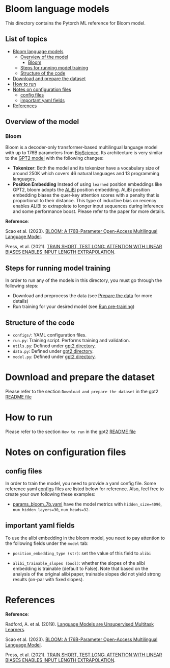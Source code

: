 # Bloom language models

This directory contains the Pytorch ML reference for Bloom model.

## List of topics

- [Bloom language models](#bloom-language-models)
  - [Overview of the model](#overview-of-the-model)
    - [Bloom](#bloom)
  - [Steps for running model training](#steps-for-running-model-training)
  - [Structure of the code](#structure-of-the-code)
- [Download and prepare the dataset](#download-and-prepare-the-dataset)
- [How to run](#how-to-run)
- [Notes on configuration files](#notes-on-configuration-files)
  - [config files](#config-files)
  - [important yaml fields](#important-yaml-fields)
- [References](#references)

## Overview of the model

### Bloom

Bloom is a decoder-only transformer-based multilingual language model with up to 176B parameters from [BigScience](https://bigscience.huggingface.co/).
Its architecture is very similar to the [GPT2 model](https://d4mucfpksywv.cloudfront.net/better-language-models/language_models_are_unsupervised_multitask_learners.pdf) with the following changes:

-   **Tokenizer**: Both the model and its tokenizer have a vocabulary size of around 250K which covers 46 natural languages and 13 programming languages.
-   **Position Embedding** Instead of using `learned` position embeddings like GPT2, bloom adopts the [ALiBi](https://arxiv.org/pdf/2108.12409.pdf) position embedding.
ALiBi position embedding biases the quer-key attention scores with a penalty that is proportional to their distance. 
This type of inductive bias on recency enables ALiBi to extrapolate to longer input sequences during inference and some performance boost. 
Please refer to the paper for more details.

**Reference**: 

Scao et al. (2023). [BLOOM: A 176B-Parameter Open-Access Multilingual Language Model](https://arxiv.org/abs/2211.05100).

Press, et al. (2021). [TRAIN SHORT, TEST LONG: ATTENTION WITH LINEAR BIASES ENABLES INPUT LENGTH EXTRAPOLATION](https://arxiv.org/pdf/2108.12409.pdf).

## Steps for running model training
In order to run any of the models in this directory, you must go through the following steps:
- Download and preprocess the data (see [Prepare the data](#prepare-the-data) for more details)
- Run training for your desired model (see [Run pre-training](#run-pre-training))

## Structure of the code

-   `configs/`: YAML configuration files.
-   `run.py`: Training script. Performs training and validation.
-   `utils.py`: Defined under [gpt2 directory](../gpt2/utils.py).
-   `data.py`: Defined under [gpt2 directory](../gpt2/data.py).
-   `model.py`: Defined under [gpt2 directory](../gpt2/model.py).

# Download and prepare the dataset

Please refer to the section `Download and prepare the dataset` in the gpt2 [README file](../gpt2/README.md) 

# How to run

Please refer to the section `How to run` in the gpt2 [README file](../gpt2/README.md) 

# Notes on configuration files

## config files

In order to train the model, you need to provide a yaml config file. Some reference yaml [configs](configs/) files are listed below for reference. 
Also, feel free to create your own following these examples:

- [params_bloom_7b.yaml](./configs/params_bloom_7b.yaml) have the model metrics with `hidden_size=4096`, `num_hidden_layers=30`, `num_heads=32`.

## important yaml fields

To use the alibi embedding in the bloom model, you need to pay attention to the following fields under the `model` tab:

-   `position_embedding_type (str)`: set the value of this field to `alibi`

-   `alibi_trainable_slopes (bool)`: whether the slopes of the alibi embedding is trainable (default to False). 
Note that based on the analysis of the original alibi paper, trainable slopes did not yield strong results (on-par with fixed slopes).

# References

**Reference**: 

Radford, A. et al. (2019). [Language Models are Unsupervised Multitask Learners](https://d4mucfpksywv.cloudfront.net/better-language-models/language-models.pdf).

Scao et al. (2023). [BLOOM: A 176B-Parameter Open-Access Multilingual Language Model](https://arxiv.org/abs/2211.05100).

Press, et al. (2021). [TRAIN SHORT, TEST LONG: ATTENTION WITH LINEAR BIASES ENABLES INPUT LENGTH EXTRAPOLATION](https://arxiv.org/pdf/2108.12409.pdf).
